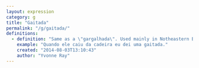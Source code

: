 ```yaml
---
layout: expression
category: g
title: "Gaitada"
permalink: "/g/gaitada/"
definitions:
  - definition: "Same as a \"gargalhada\". Used mainly in Notheastern Brazil"
    example: "Quando ele caiu da cadeira eu dei uma gaitada."
    created: "2014-08-03T13:10:43"
    author: "Yvonne Ray"
---
```

